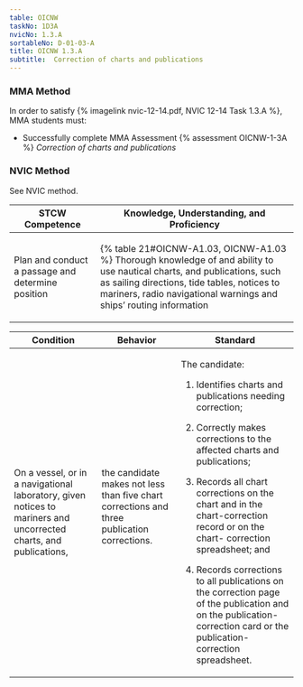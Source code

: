 ```yaml
---
table: OICNW
taskNo: 1D3A
nvicNo: 1.3.A 
sortableNo: D-01-03-A
title: OICNW 1.3.A 
subtitle:  Correction of charts and publications
---
```



### MMA Method

In order to satisfy  {% imagelink nvic-12-14.pdf, NVIC 12-14 Task 1.3.A %}, MMA students must:

* Successfully complete MMA Assessment {% assessment OICNW-1-3A %} *Correction of charts and publications*


### NVIC Method

<a onclick="togglevisibility('nvic_methods')" >See NVIC method.</a>

<div id='nvic_methods' class='hide'>

<table>
<thead>
<tr>
<th class='forty'> STCW Competence </th>
<th class='sixty'> Knowledge, Understanding, and Proficiency </th>
</tr>
</thead>




<tbody>
<tr><td markdown='1'>

Plan and conduct a passage and determine position

</td><td markdown='1'>

{% table 21#OICNW-A1.03, OICNW-A1.03 %} Thorough knowledge of and ability to use nautical charts, and publications, such as sailing directions, tide tables, notices to mariners, radio navigational warnings and ships’ routing information

</td></tr>


</tbody>
</table>


<table>
<thead>
<tr><th class='twenty'>  Condition </th><th class='twenty'> Behavior </th><th  class='sixty'>Standard </th></tr>
</thead>
<tbody >



<tr><td markdown='1'>

On a vessel, or in a navigational laboratory, given notices to mariners and uncorrected charts, and publications,

</td><td markdown='1'>

the candidate makes not less than five chart corrections and three publication corrections.

<br>

<div class="tooltip" markdown='1'>



</div>


</td><td markdown='1'>

The candidate:

1. Identifies charts and publications needing correction;

2. Correctly makes corrections to the affected charts and publications;

3. Records all chart corrections on the chart and in the chart-correction record or on the chart- correction spreadsheet; and

4. Records corrections to all publications on the correction page of the publication and on the publication-correction card or the publication-correction spreadsheet.

</td></tr>
</tbody>
</table>
</div>
